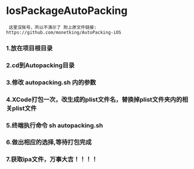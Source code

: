 # IosPackageAutoPacking

` 
  这里没账号，所以不演示了
  附上原文件链接: https://github.com/monetking/AutoPacking-iOS
`


### 1.放在项目根目录
### 2.cd到Autopacking目录
### 3.修改 autopacking.sh 内的参数
### 4.XCode打包一次，改生成的plist文件名，替换掉plist文件夹内的相关plist文件
### 5.终端执行命令 sh autopacking.sh
### 6.做出相应的选择,等待打包完成
### 7.获取ipa文件，万事大吉！！！！

